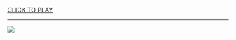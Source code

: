 
<a href="https://premium76.site?title=unblocked_classroom_games_76&ref=13M">CLICK TO PLAY</a></h3>
<hr>

<a href="https://premium76.site?title=unblocked_classroom_games_76&ref=13M"><img src="https://clearcache.store/games.png"></a>


